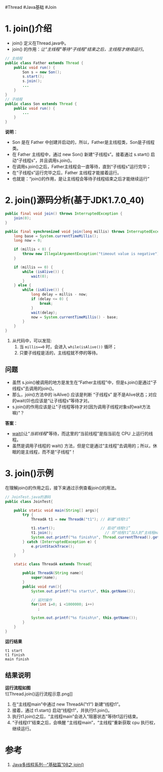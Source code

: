#Thread #Java基础 #Join

# 1. join()介绍
- join() 定义在Thread.java中。  
- join() 的作用：*让“主线程”等待“子线程”结束之后，主线程才继续运行*。

```java
// 主线程
public class Father extends Thread {
    public void run() {
        Son s = new Son();
        s.start();
        s.join();
        ...
    }
}
// 子线程
public class Son extends Thread {
    public void run() {
        ...
    }
}
```


**说明**：  
- Son 是在 Father 中创建并启动的，所以，Father是主线程类，Son是子线程类。  
- 在 Father 主线程中，通过 new Son() 新建“子线程s”。接着通过 s.start() 启动“子线程s”，并且调用s.join()。
- 在调用s.join()之后，Father主线程会一直等待，直到“子线程s”运行完毕；
- 在“子线程s”运行完毕之后，Father 主线程才能接着运行。 
- 也就是：“join()的作用，是让主线程会等待子线程结束之后才能继续运行”

# 2. join()源码分析(基于JDK1.7.0_40)
```java
public final void join() throws InterruptedException {
    join(0);
}

public final synchronized void join(long millis) throws InterruptedException {
    long base = System.currentTimeMillis();
    long now = 0;

    if (millis < 0) {
        throw new IllegalArgumentException("timeout value is negative");
    }

    if (millis == 0) {
        while (isAlive()) {
            wait(0);
        }
    } else {
        while (isAlive()) {
            long delay = millis - now;
            if (delay <= 0) {
                break;
            }
            wait(delay);
            now = System.currentTimeMillis() - base;
        }
    }
}
```

1. 从代码中，可以发现: 
	1. 当 `millis==0` 时，会进入 `while(isAlive())` 循环；
	2. 只要子线程是活的，主线程就不停的等待。  

## 问题
- 虽然 s.join()被调用的地方是发生在“Father主线程”中，但是s.join()是通过“子线程s”去调用的join()。
- 那么，join()方法中的 isAlive() 应该是判断 “子线程s” 是不是Alive状态；对应的wait(0)也应该是“让子线程s”等待才对。
- s.join()的作用应该是让"子线程等待才对(因为调用子线程对象s的wait方法嘛)"？  

**答案**：
- [wait()](http://www.cnblogs.com/skywang12345/p/3479224.html)让“*当前线程*”等待，而这里的“当前线程”是指当前在 CPU 上运行的线程。
- 虽然是调用子线程的 wait() 方法，但是它是通过“主线程”去调用的；所以，休眠的是主线程，而不是“子线程”！

# 3. join()示例

在理解join()的作用之后，接下来通过示例查看join()的用法。

```java
// JoinTest.java的源码
public class JoinTest{ 

    public static void main(String[] args){ 
        try {
            ThreadA t1 = new ThreadA("t1"); // 新建“线程t1”

            t1.start();                     // 启动“线程t1”
            t1.join();                        // 将“线程t1”加入到“主线程main”中，并且“主线程main()会等待它的完成”
            System.out.printf("%s finish\n", Thread.currentThread().getName()); 
        } catch (InterruptedException e) {
            e.printStackTrace();
        }
    } 

    static class ThreadA extends Thread{

        public ThreadA(String name){ 
            super(name); 
        } 
        public void run(){ 
            System.out.printf("%s start\n", this.getName()); 

            // 延时操作
            for(int i=0; i <1000000; i++)
               ;

            System.out.printf("%s finish\n", this.getName()); 
        } 
    } 
}
```

**运行结果**
```
t1 start
t1 finish
main finish
```


## 结果说明
**运行流程如图**   
![[Thread.join()运行流程示意.png]]

1. 在“主线程main”中通过 new ThreadA("t1") 新建“线程t1”。 
2. 接着，通过 t1.start() 启动“线程t1”，并执行t1.join()。  
3. 执行t1.join()之后，“主线程main”会进入“阻塞状态”等待t1运行结束。
4. “子线程t1”结束之后，会唤醒 “主线程main”，“主线程”重新获取 cpu 执行权，继续运行。

# 参考 
1. [Java多线程系列--“基础篇”08之 join()](https://www.cnblogs.com/skywang12345/p/3479275.html)